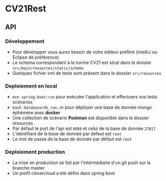 # CV21Rest

## API

### Développement

- Pour développer vous aurez besoin de votre éditeur préféré (intelliJ ou Eclipse de préférence)
- Le schema correspondant à la norme CV21 est situé dans le dossier `src/main/resources/static/schema`
- Quelques fichier xml de tests sont présent dans le dossier `src/resources`

### Deploiement en local

- `mvn spring-boot:run` pour exécuter l'application et effectuers vos tests scénarios
- `bash database/db_run.sh` pour déployer une base de donnée mongo éphémère avec **docker**
- Une collection de scénario **Postman** est disponible dans le dossier resources
- Par défaut le port de l'api est `8080` et celui de la base de donnée `27017`
- L'identifiant de la base de donnée par défaut est `root`
- Le mot de passe de la base de donnée par défaut est `root`

### Deploiement production

- La mise en production se fait par l'intermédiaire d'un git push sur la branche master
- Un profil clevercloud a été défini dans spring boot
